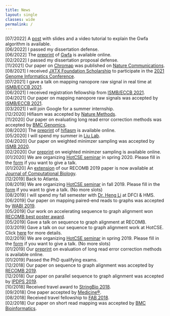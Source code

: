 ```yaml
---
title: News
layout: single
classes: wide
permalink: /
---
```

   [07/2022] A [post](/Graph-wavefront-algorithm) with slides and a video tutorial to explain the Gwfa algorithm is available.  
   [06/2022] I passed my dissertation defense.  
   [06/2022] The [preprint](https://arxiv.org/abs/2206.13574) of [Gwfa](https://github.com/lh3/gwfa) is available online.  
   [02/2022] I passed my dissertation proposal defense.  
   [11/2021] Our paper on [Chromap](https://github.com/haowenz/chromap) was published on [Nature Communications](https://www.nature.com/articles/s41467-021-26865-w).  
   [08/2021] I received [JXTX Foundation Scholarship](https://jxtxfoundation.org/scholarships/2021-genome-informatics/) to participate in the [2021 Genome Informatics Conference](https://meetings.cshl.edu/abstracts.aspx?meet=info&year=21).  
   [07/2021] I gave a talk on mapping nanopore raw signal in real time at [ISMB/ECCB 2021](https://www.iscb.org/ismbeccb2021).  
   [06/2021] I received registration fellowship from [ISMB/ECCB 2021](https://www.iscb.org/ismbeccb2021).  
   [04/2021] Our paper on mapping nanopore raw signals was accepted by [ISMB/ECCB 2021](https://www.iscb.org/ismbeccb2021).  
   [03/2021] I will join Google for a summer internship.  
   [12/2020] Hifiasm was accepted by [Nature Methods](https://www.nature.com/nmeth/).  
   [11/2020] Our paper on evaluating long read error correction methods was accepted by [BMC Genomics](https://bmcgenomics.biomedcentral.com).  
   [08/2020] The [preprint](https://arxiv.org/abs/2008.01237) of [hifiasm](https://github.com/chhylp123/hifiasm) is available online.  
   [05/2020] I will spend my summer in [Liu Lab](https://liulab-dfci.github.io).  
   [04/2020] Our paper on weighted minimzer sampling was accepted by [ISMB 2020](https://www.iscb.org/ismb2020).  
   [02/2020] Our [preprint](https://www.biorxiv.org/content/10.1101/2020.02.11.943241v1.abstract) on weighted minimzer sampling is available online.  
   [01/2020] We are organizing [HotCSE seminar](http://hotcse.gatech.edu) in spring 2020. Please fill in the [form](https://forms.gle/J8QM9ZdTtyAdDHEB6) if you want to give a talk.  
   [01/2020] An [extension](https://www.liebertpub.com/doi/abs/10.1089/cmb.2019.0066?journalCode=cmb) of our RECOMB 2019 paper is now available at [Journal of Computational Biology](https://home.liebertpub.com/publications/journal-of-computational-biology/31/overview).  
   [12/2019] Back to Atlanta.  
   [08/2019] We are organizing [HotCSE seminar](http://hotcse.gatech.edu) in fall 2019. Please fill in the [form](https://docs.google.com/forms/d/e/1FAIpQLSdkLYzgDDTnHCSaItFHIVB-2nxBR59gVc2kYptEUbYfnIR3gw/viewform) if you want to give a talk. (No more slots)  
   [08/2019] I will spend my fall semester with [Dr. Heng Li](http://www.liheng.org) at DFCI & HMS.  
   [06/2019] Our paper on mapping paired-end reads to graphs was accepted by [WABI 2019](https://acm-bcb.org/WABI/2019/).  
   [05/2019] Our work on accelerating sequence to graph alignment won [RECOMB best poster award](https://recomb2019.org/awards/).  
   [05/2019] Gave a talk on sequence to graph alignment at RECOMB.  
   [03/2019] Gave a talk on our sequence to graph alignment work at HotCSE. Click [here](http://hotcse.gatech.edu/2019/Haowen-Zhang/index.html) for more details.  
   [02/2019] We are organizing [HotCSE seminar](http://hotcse.gatech.edu) in spring 2019. Please fill in the [form](https://docs.google.com/forms/d/e/1FAIpQLSdU03nrFE33WQMC0cUzTlYO4mpiRZ2GLcIZw7dVFcUkr_FkYg/closedform) if you want to give a talk. (No more slots)  
   [01/2019] Our [preprint](https://www.biorxiv.org/content/10.1101/519330v2) on evaluation of long read error correction methods is available online.  
   [01/2019] Passed the PhD qualifying exams.  
   [12/2018] Our paper on sequence to graph alignment was accepted by [RECOMB 2019](https://recomb2019.org).  
   [12/2018] Our paper on parallel sequence to graph alignment was accepted by [IPDPS 2019](http://www.ipdps.org).  
   [10/2018] Received travel award to [StringBio 2018](http://www.cs.ucf.edu/stringbio2018/).  
   [09/2018] One paper accepted by [Medicine&reg;](https://journals.lww.com/md-journal/pages/default.aspx).  
   [08/2018] Received travel fellowship to [FAB 2018](http://fab2018.cbd.cmu.edu).  
   [02/2018] Our paper on short read mapping was accepted by [BMC Bioinformatics](https://bmcbioinformatics.biomedcentral.com).  
